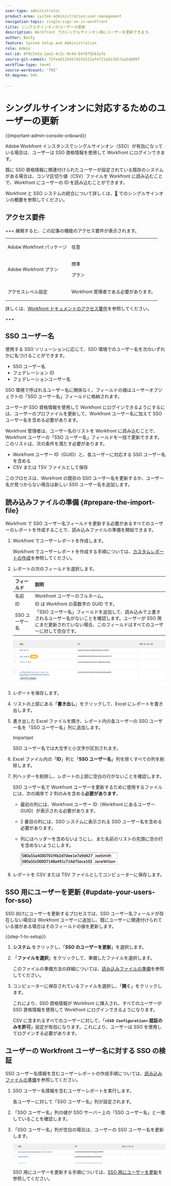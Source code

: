 ```yaml
---
user-type: administrator
product-area: system-administration;user-management
navigation-topic: single-sign-on-in-workfront
title: シングルサインオンのユーザーの更新
description: Workfront でのシングルサインオン用にユーザーを更新できます。
author: Becky
feature: System Setup and Administration
role: Admin
exl-id: 0f9c543a-2ae2-4c2c-9c4d-647079263a7e
source-git-commit: 75fea812b4574191522af4721a013b57aa5d609f
workflow-type: tm+mt
source-wordcount: '793'
ht-degree: 94%

---
```


# シングルサインオンに対応するためのユーザーの更新

<!-- Audited: 1/2024 -->

{{important-admin-console-onboard}}

Adobe Workfront インスタンスでシングルサインオン（SSO）が有効になっている場合は、ユーザーは SSO 資格情報を使用して Workfront にログインできます。

既に SSO 資格情報に関連付けられたユーザーが設定されている既存のシステムがある場合は、コンマ区切り値（CSV）ファイルを Workfront に読み込むことで、Workfront にユーザーの ID を読み込むことができます。

Workfront と SSO システムの統合について詳しくは、[&#128279;](../../../administration-and-setup/add-users/single-sign-on/sso-in-workfront.md) でのシングルサインオンの概要を参照してください。


## アクセス要件

+++ 展開すると、この記事の機能のアクセス要件が表示されます。

<table style="table-layout:auto"> 
 <col> 
 <col> 
 <tbody> 
  <tr> 
   <td role="rowheader">Adobe Workfront パッケージ</td> 
   <td><p>任意</p></td> 
  </tr> 
  <tr> 
   <td role="rowheader">Adobe Workfront プラン</td> 
   <td><p>標準</p><p>プラン</p></td> 
  </tr> 
  <tr> 
   <td role="rowheader">アクセスレベル設定</td> 
   <td> <p>Workfront 管理者である必要があります。</p> </p> </td> 
  </tr> 
 </tbody> 
</table>

詳しくは、[Workfront ドキュメントのアクセス要件](/help/quicksilver/administration-and-setup/add-users/access-levels-and-object-permissions/access-level-requirements-in-documentation.md)を参照してください。

+++

## SSO ユーザー名

使用する SSO ソリューションに応じて、SSO 環境でのユーザー名を次のいずれかに名づけることができます。

* SSO ユーザー名
* フェデレーション ID
* フェデレーションユーザー名

SSO 環境で呼ばれるユーザー名に関係なく、フィールドの値はユーザーオブジェクトの「SSO ユーザー名」フィールドに格納されます。

ユーザーが SSO 資格情報を使用して Workfront にログインできるようにするには、ユーザーのプロファイルを更新して、Workfront ユーザー名に加えて SSO ユーザー名を含める必要があります。

Workfront 管理者は、ユーザー名のリストを Workfront に読み込むことで、Workfront ユーザーの「SSO ユーザー名」フィールドを一括で更新できます。このリストは、次の条件を満たす必要があります。

* Workfront ユーザー ID（GUID）と、各ユーザーに対応する SSO ユーザー名を含める
* CSV または TSV ファイルとして保存

このプロセスは、Workfront の既存の SSO ユーザー名を更新するか、ユーザー名が見つからない場合は新しい SSO ユーザー名を追加します。

## 読み込みファイルの準備 {#prepare-the-import-file}

Workfront で SSO ユーザー名フィールドを更新する必要があるすべてのユーザーのレポートを作成することで、読み込みファイルの準備を開始できます。

1. Workfront でユーザーレポートを作成します。

   Workfront でユーザーレポートを作成する手順については、[カスタムレポートの作成](../../../reports-and-dashboards/reports/creating-and-managing-reports/create-custom-report.md)を参照してください。

1. レポートの次のフィールドを選択します。

   | フィールド | 説明 |
   |---|---|
   | 名前 | Workfront ユーザーのフルネーム。 |
   | ID | ID は Workfront の英数字の GUID です。 |
   | SSO ユーザー名 | 「SSO ユーザー名」フィールドを追加して、読み込みで上書きされるユーザー名がないことを確認します。ユーザーが SSO 用にまだ更新されていない場合、このフィールドはすべてのユーザーに対して空白です。 |

   ![SSO ユーザー名を持つがアクセスできないユーザー &#x200B;](assets/users-with-sso-username-and-no-sso-access-only-field.png)

1. レポートを保存します。
1. リストの上部にある「**書き出し**」をクリックして、Excel にレポートを書き出します。
1. 書き出した Excel ファイルを開き、レポート内の各ユーザーの SSO ユーザー名を「SSO ユーザー名」列に追加します。

   >[!IMPORTANT]
   >
   >SSO ユーザー名では大文字と小文字が区別されます。

1. Excel ファイル内の「**ID**」列と「**SSO ユーザー名**」列を除くすべての列を削除します。

1. 列ヘッダーを削除し、レポートの上部に空白の行がないことを確認します。

   SSO ユーザー名で Workfront ユーザーを更新するために使用するファイルには、次の順序で 2 列のみを含める&#x200B;**必要があります**。

   * 最初の列には、Workfront ユーザー ID（Workfront にあるユーザー GUID）が表示される必要があります。
   * 2 番目の列には、SSO システムに表示される SSO ユーザー名を含める必要があります。
   * 列にはヘッダーを含めないようにし、また名前のリストの先頭に空の行を含めないようにします。

     ![&#x200B; ユーザー CSV を更新 &#x200B;](assets/update-users-for-sso-csv-file-for-import.png)

1. レポートを CSV または TSV ファイルとしてコンピューターに保存します。

## SSO 用にユーザーを更新 {#update-your-users-for-sso}

SSO 向けにユーザーを更新するプロセスでは、SSO ユーザー名フィールドが存在しない場合は Workfront ユーザーに追加し、既にユーザーに関連付けられている値がある場合はそのフィールドの値を更新します。

{{step-1-to-setup}}

1. **システム** をクリックし、「**SSO のユーザーを更新**」を選択します。

1. 「**ファイルを選択**」をクリックして、準備したファイルを選択します。

   このファイルの準備方法の詳細については、[読み込みファイルの準備](#prepare-the-import-file)を参照してください。

1. コンピューターに保存されているファイルを選択し、「**開く**」をクリックします。

   これにより、SSO 資格情報が Workfront に挿入され、すべてのユーザーが SSO 資格情報を使用して Workfront にログインできるようになります。

   CSV に含まれるすべてのユーザーに対して、「**`<SSO Configuration>` 認証のみを許可**」設定が有効になります。これにより、ユーザーは SSO を使用してログインする必要があります。

## ユーザーの Workfront ユーザー名に対する SSO の検証

SSO ユーザー名情報を含むユーザーレポートの作成手順については、[読み込みファイルの準備](#prepare-the-import-file)を参照してください。

1. SSO ユーザー名情報を含むユーザーレポートを実行します。

   各ユーザーに対して「SSO ユーザー名」列が設定されます。

1. 「SSO ユーザー名」列の値が SSO サーバー上の「SSO ユーザー名」と一致していることを確認します。
1. 「SSO ユーザー名」列が空白の場合は、ユーザーの SSO ユーザー名を更新します。

   ![SSO フィールドを持つユーザー &#x200B;](assets/users-with-sso-field-updated.png)

   SSO 用にユーザーを更新する手順については、[SSO 用にユーザーを更新](#update-your-users-for-sso)を参照してください。
